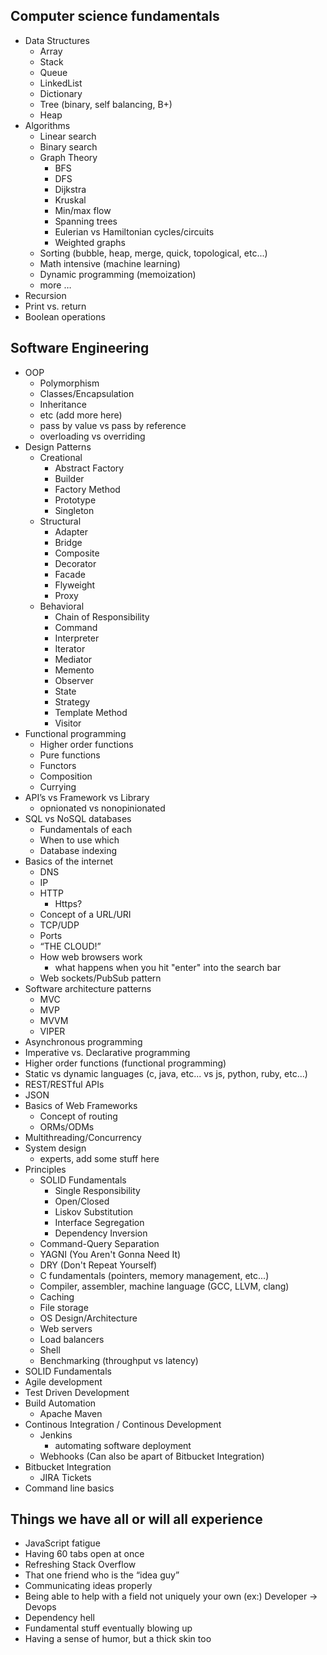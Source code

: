 ## Computer science fundamentals
  * Data Structures
    * Array
    * Stack
    * Queue
    * LinkedList
    * Dictionary
    * Tree (binary, self balancing, B+)
    * Heap
  * Algorithms
    * Linear search
    * Binary search
    * Graph Theory
      * BFS
      * DFS
      * Dijkstra
      * Kruskal
      * Min/max flow
      * Spanning trees
      * Eulerian vs Hamiltonian cycles/circuits
      * Weighted graphs
    * Sorting (bubble, heap, merge, quick, topological, etc...)
    * Math intensive (machine learning)
    * Dynamic programming (memoization)
    * more …
  * Recursion
  * Print vs. return
  * Boolean operations
 
## Software Engineering
  * OOP
    * Polymorphism
    * Classes/Encapsulation
    * Inheritance
    * etc (add more here)
    * pass by value vs pass by reference
    * overloading vs overriding
  * Design Patterns
    * Creational
        * Abstract Factory
        * Builder
        * Factory Method
        * Prototype
        * Singleton
    * Structural
        * Adapter
        * Bridge
        * Composite
        * Decorator
        * Facade
        * Flyweight
        * Proxy
    * Behavioral
        * Chain of Responsibility
        * Command
        * Interpreter
        * Iterator
        * Mediator
        * Memento
        * Observer
        * State
        * Strategy
        * Template Method
        * Visitor
  * Functional programming
    * Higher order functions
    * Pure functions
    * Functors
    * Composition
    * Currying
  * API’s vs Framework vs Library
    * opnionated vs nonopinionated
  * SQL vs NoSQL databases
    * Fundamentals of each 
    * When to use which 
    * Database indexing
  * Basics of the internet
    * DNS
    * IP
    * HTTP
      * Https?
    * Concept of a URL/URI
    * TCP/UDP
    * Ports
    * “THE CLOUD!”
    * How web browsers work
      * what happens when you hit "enter" into the search bar
    * Web sockets/PubSub pattern
  * Software architecture patterns
    * MVC
    * MVP
    * MVVM
    * VIPER
  * Asynchronous programming
  * Imperative vs. Declarative programming
  * Higher order functions (functional programming)
  * Static vs dynamic languages (c, java, etc... vs js, python, ruby, etc...)
  * REST/RESTful APIs
  * JSON
  * Basics of Web Frameworks
    * Concept of routing
    * ORMs/ODMs
  * Multithreading/Concurrency 
  * System design
    * experts, add some stuff here
  * Principles
    * SOLID Fundamentals
        * Single Responsibility
        * Open/Closed
        * Liskov Substitution
        * Interface Segregation
        * Dependency Inversion
    * Command-Query Separation
    * YAGNI (You Aren't Gonna Need It)
    * DRY (Don't Repeat Yourself)
    * C fundamentals (pointers, memory management, etc...)
    * Compiler, assembler, machine language (GCC, LLVM, clang)
    * Caching
    * File storage
    * OS Design/Architecture
    * Web servers
    * Load balancers
    * Shell
    * Benchmarking (throughput vs latency)
  * SOLID Fundamentals
  * Agile development
  * Test Driven Development
  * Build Automation
    * Apache Maven
  * Continous Integration / Continous Development
    * Jenkins
      * automating software deployment
    * Webhooks (Can also be apart of Bitbucket Integration)
  * Bitbucket Integration
    * JIRA Tickets
  * Command line basics

## Things we have all or will all experience
  * JavaScript fatigue
  * Having 60 tabs open at once
  * Refreshing Stack Overflow
  * That one friend who is the “idea guy”
  * Communicating ideas properly
  * Being able to help with a field not uniquely your own (ex:) Developer -> Devops
  * Dependency hell
  * Fundamental stuff eventually blowing up
  * Having a sense of humor, but a thick skin too
